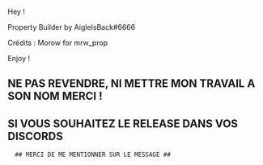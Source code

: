 Hey !

Property Builder by AigleIsBack#6666

Crédits : Morow for mrw_prop
	  
Enjoy !

## NE PAS REVENDRE, NI METTRE MON TRAVAIL A SON NOM MERCI ! ##
   ##  SI VOUS SOUHAITEZ LE RELEASE DANS VOS DISCORDS   ##
      ## MERCI DE ME MENTIONNER SUR LE MESSAGE ##